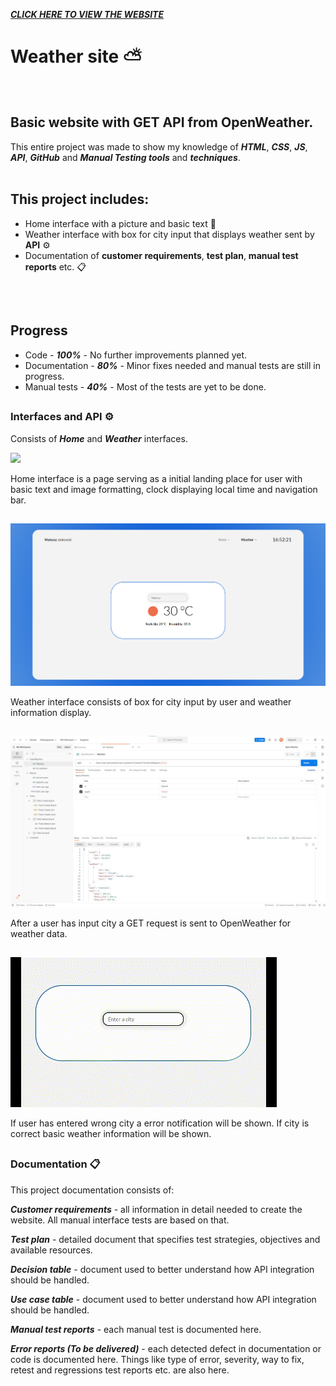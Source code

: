 [***CLICK HERE TO VIEW THE WEBSITE***](https://seaaraider.github.io/website)

# Weather site ⛅️
<br>

## Basic website with GET API from OpenWeather.

This entire project was made to show my knowledge of ***HTML***, ***CSS***, ***JS***, ***API***, ***GitHub*** and ***Manual Testing tools*** and ***techniques***.
<br>
<br>

## This project includes:
- Home interface with a picture and basic text 📄
- Weather interface with box for city input that displays weather sent by **API** ⚙️
- Documentation of **customer requirements**, **test plan**, **manual test reports** etc. 📋

##
<br>

## Progress

- Code - ***100%*** - No further improvements planned yet.
- Documentation - ***80%*** - Minor fixes needed and manual tests are still in progress.
- Manual tests - ***40%*** - Most of the tests are yet to be done.

##

### Interfaces and API ⚙️

Consists of ***Home*** and ***Weather*** interfaces.

<img src="https://github.com/SeaaRaider/Images/blob/main/Home-Weather.gif"/>

Home interface is a page serving as a initial landing place for user with basic text and image formatting, clock displaying local time and navigation bar.
##

<img src="https://github.com/SeaaRaider/Images/blob/main/SS%20Weather%20page.png">

Weather interface consists of box for city input by user and weather information display.
##

<img src="https://github.com/SeaaRaider/Images/blob/main/postman.jpg">

After a user has input city a GET request is sent to OpenWeather for weather data.
##

<img src="https://github.com/SeaaRaider/Images/blob/main/Weather%20box.gif">

If user has entered wrong city a error notification will be shown. If city is correct basic weather information will be shown.
##

### Documentation 📋

This project documentation consists of:

***Customer requirements*** - all information in detail needed to create the website. All manual interface tests are based on that.

***Test plan*** - detailed document that specifies test strategies, objectives and available resources.

***Decision table*** - document used to better understand how API integration should be handled.

***Use case table*** - document used to better understand how API integration should be handled.

***Manual test reports*** - each manual test is documented here.

***Error reports (To be delivered)*** - each detected defect in documentation or code is documented here. Things like type of error, severity, way to fix, retest and regressions test reports etc. are also here.

[github]: https://github.com/SeaaRaider
[portfolio-website]: https://github.com/SeaaRaider/website

